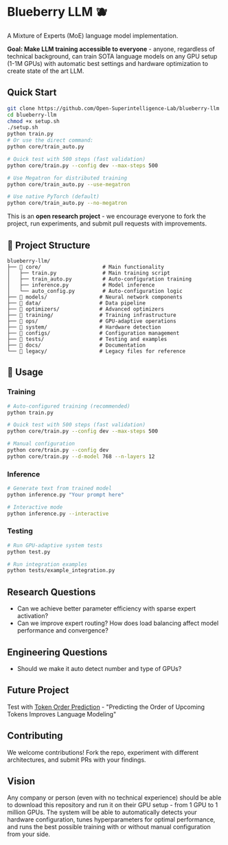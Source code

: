 # Blueberry LLM 🫐

A Mixture of Experts (MoE) language model implementation.

**Goal: Make LLM training accessible to everyone** - anyone, regardless of technical background, can train SOTA language models on any GPU setup (1-1M GPUs) with automatic best settings and hardware optimization to create state of the art LLM.

## Quick Start

```bash
git clone https://github.com/Open-Superintelligence-Lab/blueberry-llm
cd blueberry-llm
chmod +x setup.sh
./setup.sh
python train.py
# Or use the direct command:
python core/train_auto.py
```

```bash
# Quick test with 500 steps (fast validation)
python core/train.py --config dev --max-steps 500

# Use Megatron for distributed training
python core/train_auto.py --use-megatron

# Use native PyTorch (default)
python core/train_auto.py --no-megatron
```


This is an **open research project** - we encourage everyone to fork the project, run experiments, and submit pull requests with improvements.

## 📁 Project Structure

```
blueberry-llm/
├── 📁 core/                    # Main functionality
│   ├── train.py               # Main training script
│   ├── train_auto.py          # Auto-configuration training
│   ├── inference.py           # Model inference
│   └── auto_config.py         # Auto-configuration logic
├── 📁 models/                 # Neural network components
├── 📁 data/                   # Data pipeline
├── 📁 optimizers/             # Advanced optimizers
├── 📁 training/               # Training infrastructure
├── 📁 ops/                    # GPU-adaptive operations
├── 📁 system/                 # Hardware detection
├── 📁 configs/                # Configuration management
├── 📁 tests/                  # Testing and examples
├── 📁 docs/                   # Documentation
└── 📁 legacy/                 # Legacy files for reference
```

## 🚀 Usage

### Training
```bash
# Auto-configured training (recommended)
python train.py

# Quick test with 500 steps (fast validation)
python core/train.py --config dev --max-steps 500

# Manual configuration
python core/train.py --config dev
python core/train.py --d-model 768 --n-layers 12
```

### Inference
```bash
# Generate text from trained model
python inference.py "Your prompt here"

# Interactive mode
python inference.py --interactive
```

### Testing
```bash
# Run GPU-adaptive system tests
python test.py

# Run integration examples
python tests/example_integration.py
```

## Research Questions

- Can we achieve better parameter efficiency with sparse expert activation?
- Can we improve expert routing? How does load balancing affect model performance and convergence?

## Engineering Questions
- Should we make it auto detect number and type of GPUs?

## Future Project

Test with [Token Order Prediction](https://github.com/zaydzuhri/token-order-prediction) - "Predicting the Order of Upcoming Tokens Improves Language Modeling"

## Contributing

We welcome contributions! Fork the repo, experiment with different architectures, and submit PRs with your findings.

## Vision

Any company or person (even with no technical experience) should be able to download this repository and run it on their GPU setup - from 1 GPU to 1 million GPUs. The system will be able to automatically detects your hardware configuration, tunes hyperparameters for optimal performance, and runs the best possible training with or without manual configuration from your side.
